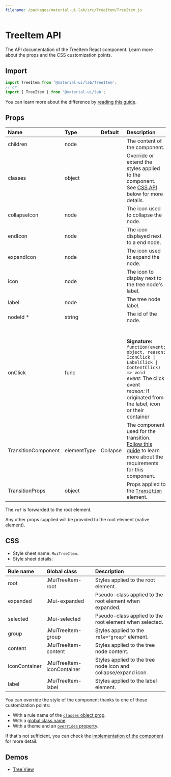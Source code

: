 ```yaml
---
filename: /packages/material-ui-lab/src/TreeItem/TreeItem.js
---
```


<!--- This documentation is automatically generated, do not try to edit it. -->

# TreeItem API

<p class="description">The API documentation of the TreeItem React component. Learn more about the props and the CSS customization points.</p>

## Import

```js
import TreeItem from '@material-ui/lab/TreeItem';
// or
import { TreeItem } from '@material-ui/lab';
```

You can learn more about the difference by [reading this guide](/guides/minimizing-bundle-size/).



## Props

| Name | Type | Default | Description |
|:-----|:-----|:--------|:------------|
| <span class="prop-name">children</span> | <span class="prop-type">node</span> |  | The content of the component. |
| <span class="prop-name">classes</span> | <span class="prop-type">object</span> |  | Override or extend the styles applied to the component. See [CSS API](#css) below for more details. |
| <span class="prop-name">collapseIcon</span> | <span class="prop-type">node</span> |  | The icon used to collapse the node. |
| <span class="prop-name">endIcon</span> | <span class="prop-type">node</span> |  | The icon displayed next to a end node. |
| <span class="prop-name">expandIcon</span> | <span class="prop-type">node</span> |  | The icon used to expand the node. |
| <span class="prop-name">icon</span> | <span class="prop-type">node</span> |  | The icon to display next to the tree node's label. |
| <span class="prop-name">label</span> | <span class="prop-type">node</span> |  | The tree node label. |
| <span class="prop-name required">nodeId&nbsp;*</span> | <span class="prop-type">string</span> |  | The id of the node. |
| <span class="prop-name">onClick</span> | <span class="prop-type">func</span> |  | <br><br>**Signature:**<br>`function(event: object, reason: IconClick \| LabelClick \| ContentClick) => void`<br>*event:* The click event<br>*reason:* If originated from the label, icon or their container |
| <span class="prop-name">TransitionComponent</span> | <span class="prop-type">elementType</span> | <span class="prop-default">Collapse</span> | The component used for the transition. [Follow this guide](/components/transitions/#transitioncomponent-prop) to learn more about the requirements for this component. |
| <span class="prop-name">TransitionProps</span> | <span class="prop-type">object</span> |  | Props applied to the [`Transition`](http://reactcommunity.org/react-transition-group/transition#Transition-props) element. |

The `ref` is forwarded to the root element.

Any other props supplied will be provided to the root element (native element).

## CSS

- Style sheet name: `MuiTreeItem`.
- Style sheet details:

| Rule name | Global class | Description |
|:-----|:-------------|:------------|
| <span class="prop-name">root</span> | <span class="prop-name">.MuiTreeItem-root</span> | Styles applied to the root element.
| <span class="prop-name">expanded</span> | <span class="prop-name">.Mui-expanded</span> | Pseudo-class applied to the root element when expanded.
| <span class="prop-name">selected</span> | <span class="prop-name">.Mui-selected</span> | Pseudo-class applied to the root element when selected.
| <span class="prop-name">group</span> | <span class="prop-name">.MuiTreeItem-group</span> | Styles applied to the `role="group"` element.
| <span class="prop-name">content</span> | <span class="prop-name">.MuiTreeItem-content</span> | Styles applied to the tree node content.
| <span class="prop-name">iconContainer</span> | <span class="prop-name">.MuiTreeItem-iconContainer</span> | Styles applied to the tree node icon and collapse/expand icon.
| <span class="prop-name">label</span> | <span class="prop-name">.MuiTreeItem-label</span> | Styles applied to the label element.

You can override the style of the component thanks to one of these customization points:

- With a rule name of the [`classes` object prop](/customization/components/#overriding-styles-with-classes).
- With a [global class name](/customization/components/#overriding-styles-with-global-class-names).
- With a theme and an [`overrides` property](/customization/globals/#css).

If that's not sufficient, you can check the [implementation of the component](https://github.com/mui-org/material-ui/blob/master/packages/material-ui-lab/src/TreeItem/TreeItem.js) for more detail.

## Demos

- [Tree View](/components/tree-view/)

